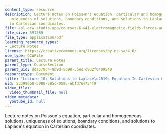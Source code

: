 ```yaml
---
content_type: resource
description: Lecture notes on Poisson's equation, particular and homogeneous solutions,
  uniqueness of solutions, boundary conditions, and solutions to Laplace's equation
  in Cartesian coordinates.
file: /ol-ocw-studio-app/courses/6-641-electromagnetic-fields-forces-and-motion-spring-2009/533990b05080585c0595ebfd764754f9_MIT6_641s09_lec10.pdf
file_size: 591589
file_type: application/pdf
learning_resource_types:
- Lecture Notes
license: https://creativecommons.org/licenses/by-nc-sa/4.0/
ocw_type: OCWFile
parent_title: Lecture Notes
parent_type: CourseSection
parent_uid: dda578c4-8b9d-5d90-3bed-c932f0409540
resourcetype: Document
title: "Lecture 10: Solutions to Laplace\u2019s Equation In Cartesian Coordinates"
uid: 533990b0-5080-585c-0595-ebfd764754f9
video_files:
  video_thumbnail_file: null
video_metadata:
  youtube_id: null
---
```

Lecture notes on Poisson's equation, particular and homogeneous solutions, uniqueness of solutions, boundary conditions, and solutions to Laplace's equation in Cartesian coordinates.
